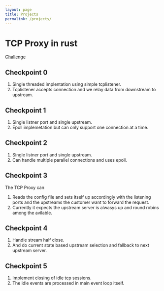 ```yaml
---
layout: page
title: Projects
permalink: /projects/
---
```


# TCP Proxy in rust

[Challenge](https://github.com/fly-hiring/platform-challenge)

## Checkpoint 0

1. Single threaded implentation using simple tcplistener.
1. Tcplistener accepts connection and we relay data from downstream to upstream.

## Checkpoint 1

1. Single listner port and single upstream.
1. Epoll implemetation but can only support one connection at a time.

## Checkpoint 2

1. Single listner port and single upstream.
1. Can handle multiple parallel connections and uses epoll.


## Checkpoint 3

The TCP Proxy can
1. Reads the config file and sets itself up accordingly with the listening ports and the upstreams the customer want to forward the request.
1. Currently it expects the upstream server is alwasys up and round robins among the avilable.

## Checkpoint 4

1. Handle stream half close.
1. And do current state based upstream selection and fallback to next upstream server.

## Checkpoint 5

1. Implement closing of idle tcp sessions.
1. The idle events are processed in main event loop itself.